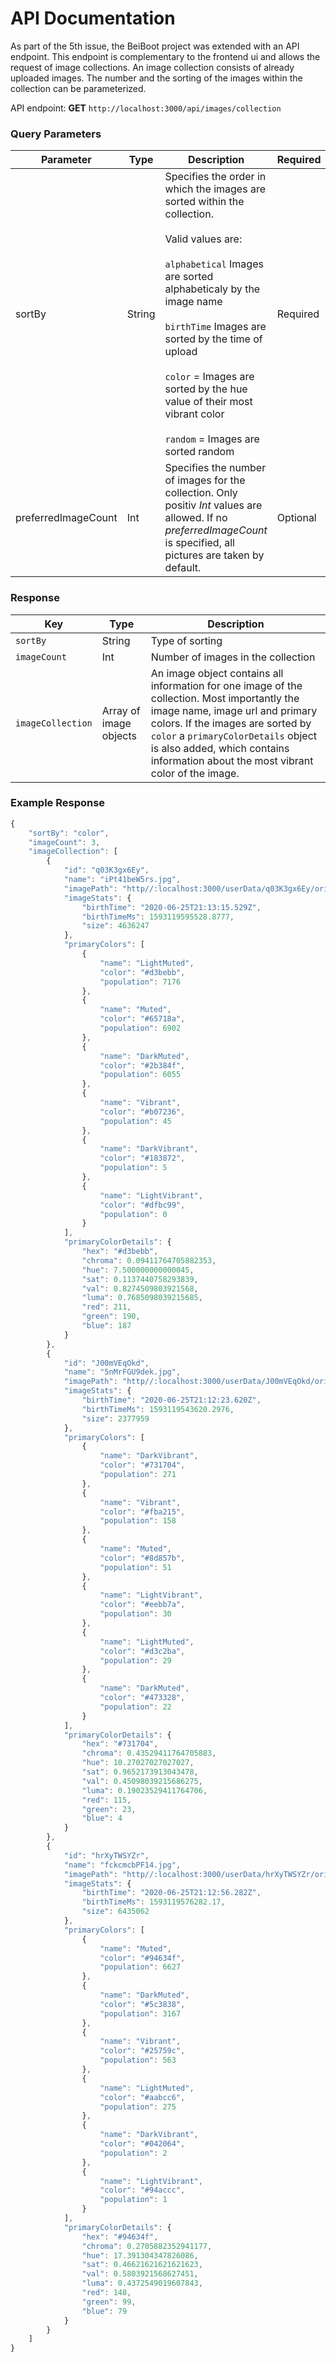# API Documentation

As part of the 5th issue, the BeiBoot project was extended with an API endpoint. This endpoint is complementary to the frontend ui and allows the request of image collections.
An image collection consists of already uploaded images. The number and the sorting of the images within the collection can be parameterized. 

API endpoint: **GET** `http://localhost:3000/api/images/collection`

### Query Parameters

| **Parameter**           | **Type**   | **Description**                                                                                                                                                                                                                                                                                                                        | **Required**  |
|---------------------|--------|------------------------------------------------------------------------------------------------------------------------------------------------------------------------------------------------------------------------------------------------------------------------------------------------------------------------------------|--------------|
| sortBy              | String | Specifies the order in which the images are sorted within the collection. <br></br>Valid values are: <br></br> `alphabetical` Images are sorted alphabeticaly by the image name <br></br> `birthTime` Images are sorted by the time of upload <br></br> `color` = Images are sorted by the hue value of their most vibrant color <br></br> `random` = Images are sorted random | Required |
| preferredImageCount | Int    | Specifies the number of images for the collection. Only positiv _Int_ values are allowed. If no _preferredImageCount_ is specified, all pictures are taken by default.                                                                                                                                                                                                      | Optional     |

### Response 

| Key             | Type                   | Description                                                                                                                                          |
|-----------------|------------------------|------------------------------------------------------------------------------------------------------------------------------------------------------|
| `sortBy`          | String                 | Type of sorting                                                                                                                                      |
| `imageCount`      | Int                    | Number of images in the collection                                                                                                                   |
| `imageCollection` | Array of image objects | An image object contains all information for one image of the collection. Most importantly the image name, image url and primary colors. If the images are sorted by `color` a `primaryColorDetails` object is also added, which contains information about the most vibrant color of the image.   |


### Example Response

```javascript
{
    "sortBy": "color",
    "imageCount": 3,
    "imageCollection": [
        {
            "id": "q03K3gx6Ey",
            "name": "iPt41beW5rs.jpg",
            "imagePath": "http//:localhost:3000/userData/q03K3gx6Ey/original",
            "imageStats": {
                "birthTime": "2020-06-25T21:13:15.529Z",
                "birthTimeMs": 1593119595528.8777,
                "size": 4636247
            },
            "primaryColors": [
                {
                    "name": "LightMuted",
                    "color": "#d3bebb",
                    "population": 7176
                },
                {
                    "name": "Muted",
                    "color": "#65718a",
                    "population": 6902
                },
                {
                    "name": "DarkMuted",
                    "color": "#2b384f",
                    "population": 6055
                },
                {
                    "name": "Vibrant",
                    "color": "#b07236",
                    "population": 45
                },
                {
                    "name": "DarkVibrant",
                    "color": "#183872",
                    "population": 5
                },
                {
                    "name": "LightVibrant",
                    "color": "#dfbc99",
                    "population": 0
                }
            ],
            "primaryColorDetails": {
                "hex": "#d3bebb",
                "chroma": 0.09411764705882353,
                "hue": 7.500000000000045,
                "sat": 0.1137440758293839,
                "val": 0.8274509803921568,
                "luma": 0.7685098039215685,
                "red": 211,
                "green": 190,
                "blue": 187
            }
        },
        {
            "id": "J00mVEqOkd",
            "name": "5nMrFGU9dek.jpg",
            "imagePath": "http//:localhost:3000/userData/J00mVEqOkd/original",
            "imageStats": {
                "birthTime": "2020-06-25T21:12:23.620Z",
                "birthTimeMs": 1593119543620.2976,
                "size": 2377959
            },
            "primaryColors": [
                {
                    "name": "DarkVibrant",
                    "color": "#731704",
                    "population": 271
                },
                {
                    "name": "Vibrant",
                    "color": "#fba215",
                    "population": 158
                },
                {
                    "name": "Muted",
                    "color": "#8d857b",
                    "population": 51
                },
                {
                    "name": "LightVibrant",
                    "color": "#eebb7a",
                    "population": 30
                },
                {
                    "name": "LightMuted",
                    "color": "#d3c2ba",
                    "population": 29
                },
                {
                    "name": "DarkMuted",
                    "color": "#473328",
                    "population": 22
                }
            ],
            "primaryColorDetails": {
                "hex": "#731704",
                "chroma": 0.43529411764705883,
                "hue": 10.27027027027027,
                "sat": 0.9652173913043478,
                "val": 0.45098039215686275,
                "luma": 0.19023529411764706,
                "red": 115,
                "green": 23,
                "blue": 4
            }
        },
        {
            "id": "hrXyTWSYZr",
            "name": "fckcmcbPF14.jpg",
            "imagePath": "http//:localhost:3000/userData/hrXyTWSYZr/original",
            "imageStats": {
                "birthTime": "2020-06-25T21:12:56.282Z",
                "birthTimeMs": 1593119576282.17,
                "size": 6435062
            },
            "primaryColors": [
                {
                    "name": "Muted",
                    "color": "#94634f",
                    "population": 6627
                },
                {
                    "name": "DarkMuted",
                    "color": "#5c3838",
                    "population": 3167
                },
                {
                    "name": "Vibrant",
                    "color": "#25759c",
                    "population": 563
                },
                {
                    "name": "LightMuted",
                    "color": "#aabcc6",
                    "population": 275
                },
                {
                    "name": "DarkVibrant",
                    "color": "#042064",
                    "population": 2
                },
                {
                    "name": "LightVibrant",
                    "color": "#94accc",
                    "population": 1
                }
            ],
            "primaryColorDetails": {
                "hex": "#94634f",
                "chroma": 0.2705882352941177,
                "hue": 17.391304347826086,
                "sat": 0.46621621621621623,
                "val": 0.5803921568627451,
                "luma": 0.4372549019607843,
                "red": 148,
                "green": 99,
                "blue": 79
            }
        }
    ]
}
```

